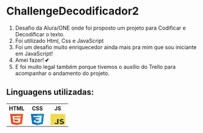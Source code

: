 # ChallengeDecodificador2
1. Desafio da Alura/ONE onde foi proposto um projeto para Codificar e Decodificar o texto.<br>
2. Foi utilizado Html, Css e JavaScript<br>
3. Foi um desafio muito enriquecedor ainda mais pra mim que sou iniciante em JavaScript!<br>
4. Amei fazer! 💕
5. E foi muito legal também porque tivemos o auxílio do Trello para acompanhar o andamento do projeto.

<h2> Linguagens utilizadas: </h2>

<table>
<tr>
  <th> HTML </th>
  <th> CSS </th>
  <th> JS </th>
</tr>
<tr>
  <td> <img align="center" alt="HTML" height="30" width="40" src="https://raw.githubusercontent.com/devicons/devicon/master/icons/html5/html5-original.svg"> </td>
  <td> <img align="center" alt="CSS" height="30" width="40" src="https://raw.githubusercontent.com/devicons/devicon/master/icons/css3/css3-original.svg"> </td>
  <td> <img align="center" alt="JS" height="30" width="40" src="https://github.com/devicons/devicon/blob/master/icons/javascript/javascript-original.svg"> </td>
</tr>
</table>
